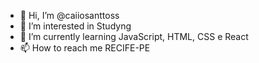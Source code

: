 - 👋 Hi, I’m @caiiosanttoss
- 👀 I’m interested in Studyng
- 🌱 I’m currently learning JavaScript, HTML, CSS e React
- 📫 How to reach me  RECIFE-PE

<!---
caiiosanttoss/caiiosanttoss is a ✨ special ✨ repository because its `README.md` (this file) appears on your GitHub profile.
You can click the Preview link to take a look at your changes.
--->
